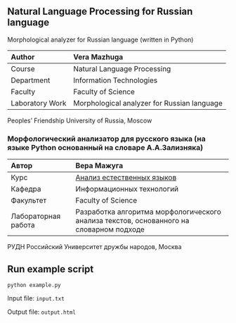 ## Natural Language Processing for Russian language
Morphological analyzer for Russian language (written in Python)

| Author          | Vera Mazhuga                                |
|:----------------|:--------------------------------------------|
| Course          | Natural Language Processing                 |
| Department      | Information Technologies                    |
| Faculty         | Faculty of Science                          |
| Laboratory Work | Morphological analyzer for Russian language |

Peoples’ Friendship University of Russia, Moscow

### Морфологический анализатор для русского языка (на языке Python основанный на словаре А.А.Зализняка)

| Автор               | Вера Мажуга                                                                             |
|:--------------------|:----------------------------------------------------------------------------------------|
| Курс                | [Анализ естественных языков](http://web-local.rudn.ru/web-local/prep/rj/?id=891)        |
| Кафедра             | Информационных технологий                                                               |
| Факультет           | Faculty of Science                                                                      |
| Лабораторная работа | Разработка алгоритма морфологического анализа текстов, основанного на словарном подходе |

РУДН Российский Университет дружбы народов, Москва

## Run example script

	python example.py

Input file: `input.txt`

Output file: `output.html`
